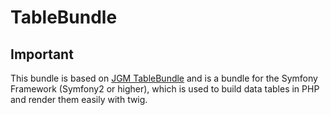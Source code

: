 TableBundle
===========

## Important
This bundle is based on [JGM TableBundle](https://github.com/jangemue/TableBundle) and is a bundle for the Symfony Framework (Symfony2 or higher), which is used to build data tables in PHP and render them easily with twig.
